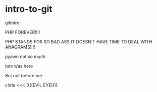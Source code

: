 intro-to-git
============

gitintro

PHP FOREVER!!!!

PHP STANDS FOR SO BAD ASS IT DOESN'T HAVE TIME TO DEAL WITH ANAGRAMS!!!!

pyawn not so much.

tom was here

But not before me.


chris <<< ((((EVIL EYE))))
